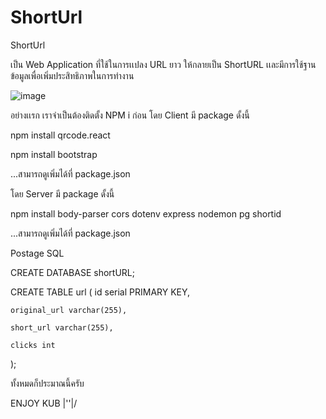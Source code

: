 # ShortUrl

ShortUrl 

เป็น Web Application ที่ใช้ในการเเปลง URL ยาว ให้กลายเป็น ShortURL เเละมีการใช้ฐานข้อมูลเพื่อเพิ่มประสิทธิภาพในการทำงาน

![image](https://github.com/RapeePAAT/ShortUrl/assets/144792043/aeea055a-8702-43a7-95bc-cae93285b0c4)


อย่างเเรก เราจำเป็นต้องติดตั้ง NPM i ก่อน
โดย Client มี package ดั้งนี้

npm install  qrcode.react

npm install  bootstrap

...สามารถดูเพิ่มได้ที่ package.json

โดย Server มี package ดั้งนี้

npm install body-parser cors dotenv express nodemon pg shortid

...สามารถดูเพิ่มได้ที่ package.json

Postage SQL

CREATE DATABASE shortURL;

CREATE TABLE url (
	id serial PRIMARY KEY,
 
	original_url varchar(255),
 
	short_url varchar(255),
 
	clicks int
);

ทั้งหมดก็ประมาณนี้ครับ 

ENJOY KUB \|''|/

